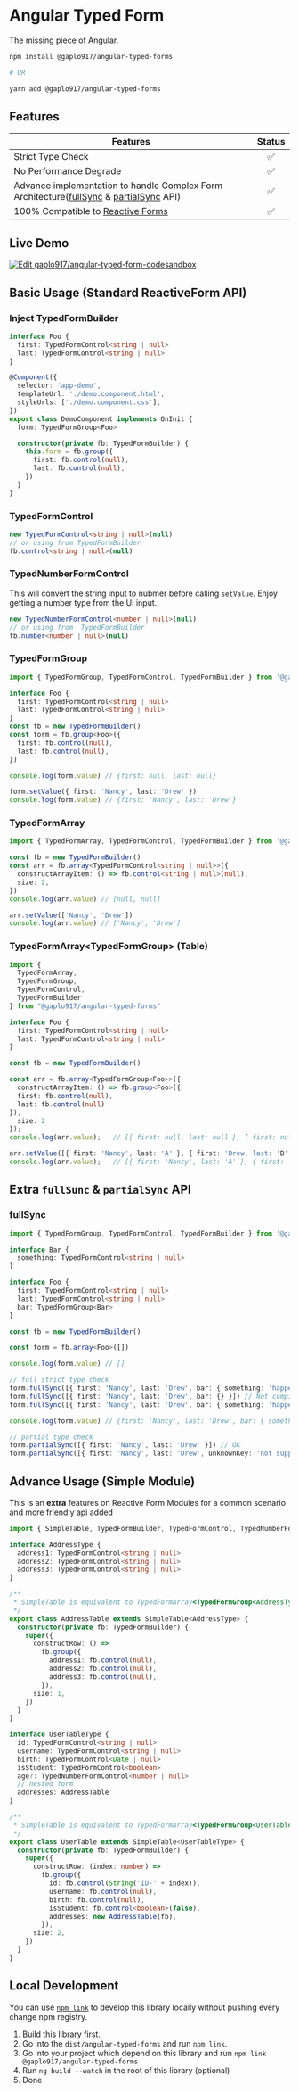 # Angular Typed Form

The missing piece of Angular.

```bash
npm install @gaplo917/angular-typed-forms

# OR

yarn add @gaplo917/angular-typed-forms
```

## Features

| Features                                                                                                                                                                                                                                                                                                                                                                                                                        | Status |
| ------------------------------------------------------------------------------------------------------------------------------------------------------------------------------------------------------------------------------------------------------------------------------------------------------------------------------------------------------------------------------------------------------------------------------- | :----: |
| Strict Type Check                                                                                                                                                                                                                                                                                                                                                                                                               |   ✅   |
| No Performance Degrade                                                                                                                                                                                                                                                                                                                                                                                                          |   ✅   |
| Advance implementation to handle Complex Form Architecture([fullSync](https://github.com/gaplo917/angular-typed-forms/blob/6f80a5527cf75d1b40692f4e3359accc91568566/projects/angular-typed-forms/src/lib/forms/typed-form-group.ts#L85) & [partialSync](https://github.com/gaplo917/angular-typed-forms/blob/6f80a5527cf75d1b40692f4e3359accc91568566/projects/angular-typed-forms/src/lib/forms/typed-form-group.ts#L118) API) |   ✅   |
| 100% Compatible to [Reactive Forms](https://angular.io/guide/reactive-forms)                                                                                                                                                                                                                                                                                                                                                    |   ✅   |

## Live Demo

[![Edit gaplo917/angular-typed-form-codesandbox](https://codesandbox.io/static/img/play-codesandbox.svg)](https://codesandbox.io/s/github/gaplo917/angular-typed-form-codesandbox/tree/master/?fontsize=14&hidenavigation=1&theme=dark)

## Basic Usage (Standard ReactiveForm API)

### Inject TypedFormBuilder

```ts
interface Foo {
  first: TypedFormControl<string | null>
  last: TypedFormControl<string | null>
}

@Component({
  selector: 'app-demo',
  templateUrl: './demo.component.html',
  styleUrls: ['./demo.component.css'],
})
export class DemoComponent implements OnInit {
  form: TypedFormGroup<Foo>

  constructor(private fb: TypedFormBuilder) {
    this.form = fb.group({
      first: fb.control(null),
      last: fb.control(null),
    })
  }
}
```

### TypedFormControl

```ts
new TypedFormControl<string | null>(null)
// or using from TypedFormBuilder
fb.control<string | null>(null)
```

### TypedNumberFormControl

This will convert the string input to nubmer before calling `setValue`. Enjoy getting a number type from the UI input.

```ts
new TypedNumberFormControl<number | null>(null)
// or using from  TypedFormBuilder
fb.number<number | null>(null)
```

### TypedFormGroup

```ts
import { TypedFormGroup, TypedFormControl, TypedFormBuilder } from '@gaplo917/angular-typed-forms'

interface Foo {
  first: TypedFormControl<string | null>
  last: TypedFormControl<string | null>
}
const fb = new TypedFormBuilder()
const form = fb.group<Foo>({
  first: fb.control(null),
  last: fb.control(null),
})

console.log(form.value) // {first: null, last: null}

form.setValue({ first: 'Nancy', last: 'Drew' })
console.log(form.value) // {first: 'Nancy', last: 'Drew'}
```

### TypedFormArray

```ts
import { TypedFormArray, TypedFormControl, TypedFormBuilder } from '@gaplo917/angular-typed-forms'

const fb = new TypedFormBuilder()
const arr = fb.array<TypedFormControl<string | null>>({
  constructArrayItem: () => fb.control<string | null>(null),
  size: 2,
})
console.log(arr.value) // [null, null]

arr.setValue(['Nancy', 'Drew'])
console.log(arr.value) // ['Nancy', 'Drew']
```

### TypedFormArray<TypedFormGroup<T>> (Table)

```ts
import {
  TypedFormArray,
  TypedFormGroup,
  TypedFormControl,
  TypedFormBuilder
} from "@gaplo917/angular-typed-forms"

interface Foo {
  first: TypedFormControl<string | null>
  last: TypedFormControl<string | null>
}

const fb = new TypedFormBuilder()

const arr = fb.array<TypedFormGroup<Foo>>({
  constructArrayItem: () => fb.group<Foo>({
  first: fb.control(null),
  last: fb.control(null)
}),
  size: 2
});
console.log(arr.value);   // [{ first: null, last: null }, { first: null, last: null }]

arr.setValue([{ first: 'Nancy', last: 'A' }, { first: 'Drew, last: 'B' }]);
console.log(arr.value);   // [{ first: 'Nancy', last: 'A' }, { first: 'Drew, last: 'B' }]
```

## Extra `fullSunc` & `partialSync` API

### fullSync

```ts
import { TypedFormGroup, TypedFormControl, TypedFormBuilder } from '@gaplo917/angular-typed-forms'

interface Bar {
  something: TypedFormControl<string | null>
}

interface Foo {
  first: TypedFormControl<string | null>
  last: TypedFormControl<string | null>
  bar: TypedFormGroup<Bar>
}

const fb = new TypedFormBuilder()

const form = fb.array<Foo>([])

console.log(form.value) // []

// full strict type check
form.fullSync([{ first: 'Nancy', last: 'Drew', bar: { something: 'happen' } }]) // OK
form.fullSync([{ first: 'Nancy', last: 'Drew', bar: {} }]) // Not compile, missing `something`
form.fullSync([{ first: 'Nancy', last: 'Drew', bar: { something: 'happen' }, unknownKey: 'not suppose here' }]) // Not compile, redundant `unknownKey`

console.log(form.value) // {first: 'Nancy', last: 'Drew', bar: { something: 'happen' }}

// partial type check
form.partialSync([{ first: 'Nancy', last: 'Drew' }]) // OK
form.partialSync([{ first: 'Nancy', last: 'Drew', unknownKey: 'not suppose here' }]) // Not compile, redundant `unknownKey`
```

## Advance Usage (Simple Module)

This is an **extra** features on Reactive Form Modules for a common scenario and more friendly api added

```ts
import { SimpleTable, TypedFormBuilder, TypedFormControl, TypedNumberFormControl } from '@gaplo917/angular-typed-forms'

interface AddressType {
  address1: TypedFormControl<string | null>
  address2: TypedFormControl<string | null>
  address3: TypedFormControl<string | null>
}

/**
 * SimpleTable is equivalent to TypedFormArray<TypedFormGroup<AddressType>> but with more pre-defined API
 */
export class AddressTable extends SimpleTable<AddressType> {
  constructor(private fb: TypedFormBuilder) {
    super({
      constructRow: () =>
        fb.group({
          address1: fb.control(null),
          address2: fb.control(null),
          address3: fb.control(null),
        }),
      size: 1,
    })
  }
}

interface UserTableType {
  id: TypedFormControl<string | null>
  username: TypedFormControl<string | null>
  birth: TypedFormControl<Date | null>
  isStudent: TypedFormControl<boolean>
  age?: TypedNumberFormControl<number | null>
  // nested form
  addresses: AddressTable
}

/**
 * SimpleTable is equivalent to TypedFormArray<TypedFormGroup<UserTableType>> but with more pre-defined API
 */
export class UserTable extends SimpleTable<UserTableType> {
  constructor(private fb: TypedFormBuilder) {
    super({
      constructRow: (index: number) =>
        fb.group({
          id: fb.control(String('ID-' + index)),
          username: fb.control(null),
          birth: fb.control(null),
          isStudent: fb.control<boolean>(false),
          addresses: new AddressTable(fb),
        }),
      size: 2,
    })
  }
}
```

## Local Development

You can use [`npm link`](https://docs.npmjs.com/cli/link.html) to develop this library locally without pushing every change npm registry.

1. Build this library first.
2. Go into the `dist/angular-typed-forms` and run `npm link`.
3. Go into your project which depend on this library and run `npm link @gaplo917/angular-typed-forms`
4. Run `ng build --watch` in the root of this library (optional)
5. Done

